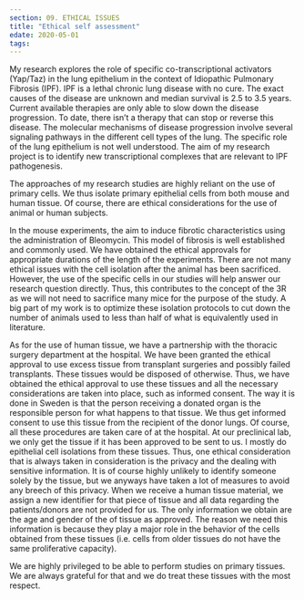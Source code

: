 ```yaml
---
section: 09. ETHICAL ISSUES
title: "Ethical self assessment"
edate: 2020-05-01
tags:
---
```


My research explores the role of specific co-transcriptional activators (Yap/Taz) in the lung epithelium in the context of Idiopathic Pulmonary Fibrosis (IPF). IPF is a lethal chronic lung disease with no cure. The exact causes of the disease are unknown and median survival is 2.5 to 3.5 years. Current available therapies are only able to slow down the disease progression. To date, there isn’t a therapy that can stop or reverse this disease. The molecular mechanisms of disease progression involve several signaling pathways in the different cell types of the lung. The specific role of the lung epithelium is not well understood. The aim of my research project is to identify new transcriptional complexes that are relevant to IPF pathogenesis.

The approaches of my research studies are highly reliant on the use of primary cells. We thus isolate primary epithelial cells from both mouse and human tissue. Of course, there are ethical considerations for the use of animal or human subjects.

In the mouse experiments, the aim to induce fibrotic characteristics using the administration of Bleomycin. This model of fibrosis is well established and commonly used. We have obtained the ethical approvals for appropriate durations of the length of the experiments. There are not many ethical issues with the cell isolation after the animal has been sacrificed. However, the use of the specific cells in our studies will help answer our research question directly. Thus, this contributes to the concept of the 3R as we will not need to sacrifice many mice for the purpose of the study. A big part of my work is to optimize these isolation protocols to cut down the number of animals used to less than half of what is equivalently used in literature.

As for the use of human tissue, we have a partnership with the thoracic surgery department at the hospital. We have been granted the ethical approval to use excess tissue from transplant surgeries and possibly failed transplants. These tissues would be disposed of otherwise. Thus, we have obtained the ethical approval to use these tissues and all the necessary considerations are taken into place, such as informed consent. The way it is done in Sweden is that the person receiving a donated organ is the responsible person for what happens to that tissue. We thus get informed consent to use this tissue from the recipient of the donor lungs. Of course, all these procedures are taken care of at the hospital. At our preclinical lab, we only get the tissue if it has been approved to be sent to us. I mostly do epithelial cell isolations from these tissues. Thus, one ethical consideration that is always taken in consideration is the privacy and the dealing with sensitive information. It is of course highly unlikely to identify someone solely by the tissue, but we anyways have taken a lot of measures to avoid any breech of this privacy. When we receive a human tissue material, we assign a new identifier for that piece of tissue and all data regarding the patients/donors are not provided for us. The only information we obtain are the age and gender of the of tissue as approved. The reason we need this information is because they play a major role in the behavior of the cells obtained from these tissues (i.e. cells from older tissues do not have the same proliferative capacity).

We are highly privileged to be able to perform studies on primary tissues. We are always grateful for that and we do treat these tissues with the most respect.
